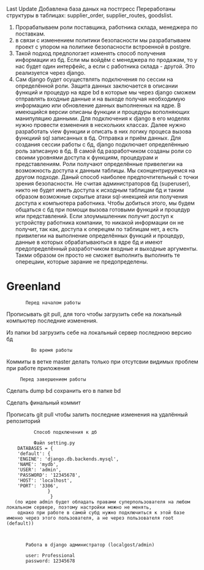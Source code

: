 Last Update
Добавлена база даных на постгресс
Переработаны структуры в таблицах: supplier_order, supplier_routes, goodslist.
1. Прорабатываем роли поставщика, работника склада, менеджера по поставкам.
2.  в связи с изменением политики безопасности мы разрабатываем проект с упором на политике безопасности встроенной в postgre. 
3.   Такой подход предпологает изменять способ получения информации из бд. Если мы войдём с менеджера по продажам, то у нас будет один интерфейс, а если с работника склада - другой. Это реализуется через django. 
4.   Сам django будет осуществлять подключения по сессии на определённой роли. Защита данных заключается в описании функций и процедур на ядре bd в которые мы через django сможем отправлять входные данные и на выходе получая необходимую информацию или обновление данных выполненных на ядре.
В имеющийся версии описаны функции  и процедуры вополняющих манипуляцию данными. Для подключения к django в его моделях нужно провести езменения в нескольких классах.
Далее нужно разработать view функции и описать в них логику процеса вызова функциий sql записанных в бд. Отправка и приём данных. Для создания сессии работы с бд, django подключает определённыю роль записаную в бд. В самой бд разработчиком созданы роли со своими уровнями доступа к функциям, процедурам и представлениям. Роли получают определённые привелегии на возможность доступа к данным таблицы. Мы сконцентрируемся на другом подходе. Даный способ наиболее предпочтительный с точки зрения безопасности. 
 Не считая администраторов бд (superuser), никто не будет иметь доступа к исходным таблицам бд и таким образом возможные скрытые атаки sql-инекцией или получения доступа к компьютера работника. Чтобы добиться этого, мы будем общаться с бд при помощи вызова готовыми функций и процедур или представлений. Если злоумышленник получит доступ к устройству работника компании, то никакой информации он не получит, так как, доступа к оперецям по таблицам нет, а есть привилегии на выполнение определённых функций и процедур, данные в которых обрабатываються в ядре бд и имеют предопределённый разработчиком входные и выходные аргументы. Такми образом он просто не сможет выполнить выполнить те оперецаии, которые зарание не предопределены.  

 





# Greenland


           Перед началом работы

Прописывать git pull, для того чтобы загрузить себе на локальный компьютер последние изменения.

Из папки bd загрузить себе на локальный сервер последнюю версию бд


             Во время работы

Коммиты в ветке master делать только при отсутсвии видимых проблем при работе приложения


         Перед завершением работы

Сделать dump bd сохранить его в папке bd

Сделать финальный коммит

Прописать git pull чтобы залить последние изменения на удалённый репозиторий


            
              Способ подключения к дб

              Файл setting.py
        DATABASES = {
        'default': {
        'ENGINE': 'django.db.backends.mysql',
        'NAME': 'mydb',
        'USER': 'admin',
        'PASSWORD': '12345678',
        'HOST': 'localhost',
        'PORT': '3306',
                   }
                    }
       (по идее admin будет обладать правами суперпользователя на любом локальном сервере, поэтому настройки можно не менять,
        однако при работе в самой субд нужно подключиться к этой базе именно через этого пользователя, а не через пользователя root (default))
      
      
      
           Работа в django администратор (localgost/admin)
           
           user: Professional
           password: 12345678
           
                    
